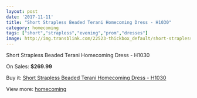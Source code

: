 ```yaml
---
layout: post
date: '2017-11-11'
title: "Short Strapless Beaded Terani Homecoming Dress - H1030"
category: homecoming
tags: ["short","strapless","evening","prom","dresses"]
image: http://img.transblink.com/22523-thickbox_default/short-strapless-beaded-terani-homecoming-dress-h1030.jpg
---
```

Short Strapless Beaded Terani Homecoming Dress - H1030

On Sales: **$269.99**
<a href="https://www.transblink.com/en/homecoming/7148-short-strapless-beaded-terani-homecoming-dress-h1030.html"><amp-img layout="responsive" width="600" height="600" src="//img.transblink.com/22523-thickbox_default/short-strapless-beaded-terani-homecoming-dress-h1030.jpg" alt="Short Strapless Beaded Terani Homecoming Dress - H1030 0" /></a>

Buy it: [Short Strapless Beaded Terani Homecoming Dress - H1030](https://www.transblink.com/en/homecoming/7148-short-strapless-beaded-terani-homecoming-dress-h1030.html "Short Strapless Beaded Terani Homecoming Dress - H1030")

View more: [homecoming](https://www.transblink.com/en/57-homecoming "homecoming")